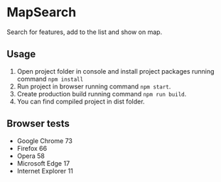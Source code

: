 # MapSearch
Search for features, add to the list and show on map.

## Usage

1. Open project folder in console and install project packages running command `npm install`
2. Run project in browser running command `npm start`.
3. Create production build running command `npm run build`.
4. You can find compiled project in dist folder.

## Browser tests
- Google Chrome 73
- Firefox 66
- Opera 58
- Microsoft Edge 17
- Internet Explorer 11